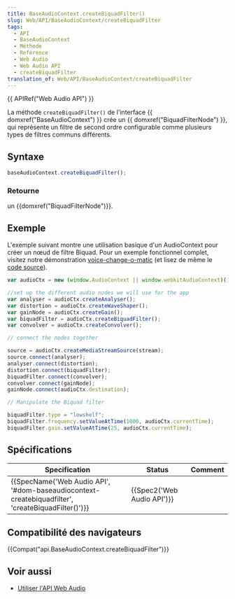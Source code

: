 ```yaml
---
title: BaseAudioContext.createBiquadFilter()
slug: Web/API/BaseAudioContext/createBiquadFilter
tags:
  - API
  - BaseAudioContext
  - Méthode
  - Reference
  - Web Audio
  - Web Audio API
  - createBiquadFilter
translation_of: Web/API/BaseAudioContext/createBiquadFilter
---
```

{{ APIRef("Web Audio API") }}

La méthode `createBiquadFilter()` de l'interface {{ domxref("BaseAudioContext") }} crée un {{ domxref("BiquadFilterNode") }}, qui représente un filtre de second ordre configurable comme plusieurs types de filtres communs différents.

## Syntaxe

```js
baseAudioContext.createBiquadFilter();
```

### Retourne

un {{domxref("BiquadFilterNode")}}.

## Exemple

L'exemple suivant montre une utilisation basique d'un AudioContext pour créer un nœud de filtre Biquad. Pour un exemple fonctionnel complet, visitez notre démonstration [voice-change-o-matic](https://mdn.github.io/voice-change-o-matic/) (et lisez de même le [code source](https://github.com/mdn/voice-change-o-matic)).

```js
var audioCtx = new (window.AudioContext || window.webkitAudioContext)();

//set up the different audio nodes we will use for the app
var analyser = audioCtx.createAnalyser();
var distortion = audioCtx.createWaveShaper();
var gainNode = audioCtx.createGain();
var biquadFilter = audioCtx.createBiquadFilter();
var convolver = audioCtx.createConvolver();

// connect the nodes together

source = audioCtx.createMediaStreamSource(stream);
source.connect(analyser);
analyser.connect(distortion);
distortion.connect(biquadFilter);
biquadFilter.connect(convolver);
convolver.connect(gainNode);
gainNode.connect(audioCtx.destination);

// Manipulate the Biquad filter

biquadFilter.type = "lowshelf";
biquadFilter.frequency.setValueAtTime(1000, audioCtx.currentTime);
biquadFilter.gain.setValueAtTime(25, audioCtx.currentTime);
```

## Spécifications

| Specification                                                                                                                    | Status                               | Comment |
| -------------------------------------------------------------------------------------------------------------------------------- | ------------------------------------ | ------- |
| {{SpecName('Web Audio API', '#dom-baseaudiocontext-createbiquadfilter', 'createBiquadFilter()')}} | {{Spec2('Web Audio API')}} |         |

## Compatibilité des navigateurs

{{Compat("api.BaseAudioContext.createBiquadFilter")}}

## Voir aussi

- [Utiliser l'API Web Audio](/fr/docs/Web_Audio_API/Using_Web_Audio_API)
